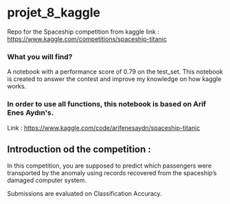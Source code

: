 # projet_8_kaggle
Repo for the Spaceship competition from kaggle
link : https://www.kaggle.com/competitions/spaceship-titanic

### What you will find?

A notebook with a performance score of 0.79 on the test_set. This notebook is created to answer the contest and improve my knowledge on how kaggle works.

### In order to use all functions, this notebook is based on Arif Enes Aydın's.
Link : https://www.kaggle.com/code/arifenesaydn/spaceship-titanic

## Introduction od the competition :

In this competition, you are supposed to predict which passengers were transported by the anomaly using records recovered from the spaceship’s damaged computer system.

Submissions are evaluated on Classification Accuracy.
